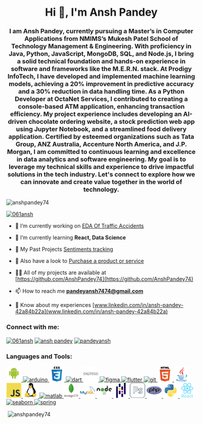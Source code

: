 <h1 align="center">Hi 👋, I'm Ansh Pandey</h1>
<h3 align="center">I am Ansh Pandey, currently pursuing a Master’s in Computer Applications from NMIMS’s Mukesh Patel School of Technology Management & Engineering. With proficiency in Java, Python, JavaScript, MongoDB, SQL, and Node.js, I bring a solid technical foundation and hands-on experience in software and frameworks like the M.E.R.N. stack. At Prodigy InfoTech, I have developed and implemented machine learning models, achieving a 20% improvement in predictive accuracy and a 30% reduction in data handling time. As a Python Developer at OctaNet Services, I contributed to creating a console-based ATM application, enhancing transaction efficiency. My project experience includes developing an AI-driven chocolate ordering website, a stock prediction web app using Jupyter Notebook, and a streamlined food delivery application. Certified by esteemed organizations such as Tata Group, ANZ Australia, Accenture North America, and J.P. Morgan, I am committed to continuous learning and excellence in data analytics and software engineering. My goal is to leverage my technical skills and experience to drive impactful solutions in the tech industry. Let's connect to explore how we can innovate and create value together in the world of technology.</h3>

<p align="left"> <img src="https://komarev.com/ghpvc/?username=anshpandey74&label=Profile%20views&color=0e75b6&style=flat" alt="anshpandey74" /> </p>

<p align="left"> <a href="https://twitter.com/061ansh" target="blank"><img src="https://img.shields.io/twitter/follow/061ansh?logo=twitter&style=for-the-badge" alt="061ansh" /></a> </p>

- 🔭 I’m currently working on [EDA Of Traffic Accidents](https://github.com/AnshPandey74/PRODIGY_DS_05.git)

- 🌱 I’m currently learning **React, Data Science**

- 👯 My Past Projects [Sentiments tracking](https://github.com/AnshPandey74/PRODIGY_DS_04.git)

- 🔆 Also have a look to [Purchase a product or service](https://github.com/AnshPandey74/PRODIGY_DS_03.git)

- 👨‍💻 All of my projects are available at [https://github.com/AnshPandey74](https://github.com/AnshPandey74)

- 📫 How to reach me **pandeyansh7474@gmail.com**

- 📄 Know about my experiences [www.linkedin.com/in/ansh-pandey-42a84b22a](www.linkedin.com/in/ansh-pandey-42a84b22a)

<h3 align="left">Connect with me:</h3>
<p align="left">
<a href="https://twitter.com/061ansh" target="blank"><img align="center" src="https://raw.githubusercontent.com/rahuldkjain/github-profile-readme-generator/master/src/images/icons/Social/twitter.svg" alt="061ansh" height="30" width="40" /></a>
<a href="https://linkedin.com/in/Ansh Pandey" target="blank"><img align="center" src="https://raw.githubusercontent.com/rahuldkjain/github-profile-readme-generator/master/src/images/icons/Social/linked-in-alt.svg" alt="ansh pandey" height="30" width="40" /></a>
<a href="https://www.codechef.com/users/pandeyansh" target="blank"><img align="center" src="https://cdn.jsdelivr.net/npm/simple-icons@3.1.0/icons/codechef.svg" alt="pandeyansh" height="30" width="40" /></a>
</p>

<h3 align="left">Languages and Tools:</h3>
<p align="left"> <a href="https://developer.android.com" target="_blank" rel="noreferrer"> <img src="https://raw.githubusercontent.com/devicons/devicon/master/icons/android/android-original-wordmark.svg" alt="android" width="40" height="40"/> </a> <a href="https://www.arduino.cc/" target="_blank" rel="noreferrer"> <img src="https://cdn.worldvectorlogo.com/logos/arduino-1.svg" alt="arduino" width="40" height="40"/> </a> <a href="https://www.w3schools.com/css/" target="_blank" rel="noreferrer"> <img src="https://raw.githubusercontent.com/devicons/devicon/master/icons/css3/css3-original-wordmark.svg" alt="css3" width="40" height="40"/> </a> <a href="https://dart.dev" target="_blank" rel="noreferrer"> <img src="https://www.vectorlogo.zone/logos/dartlang/dartlang-icon.svg" alt="dart" width="40" height="40"/> </a> <a href="https://expressjs.com" target="_blank" rel="noreferrer"> <img src="https://raw.githubusercontent.com/devicons/devicon/master/icons/express/express-original-wordmark.svg" alt="express" width="40" height="40"/> </a> <a href="https://www.figma.com/" target="_blank" rel="noreferrer"> <img src="https://www.vectorlogo.zone/logos/figma/figma-icon.svg" alt="figma" width="40" height="40"/> </a> <a href="https://flutter.dev" target="_blank" rel="noreferrer"> <img src="https://www.vectorlogo.zone/logos/flutterio/flutterio-icon.svg" alt="flutter" width="40" height="40"/> </a> <a href="https://git-scm.com/" target="_blank" rel="noreferrer"> <img src="https://www.vectorlogo.zone/logos/git-scm/git-scm-icon.svg" alt="git" width="40" height="40"/> </a> <a href="https://www.w3.org/html/" target="_blank" rel="noreferrer"> <img src="https://raw.githubusercontent.com/devicons/devicon/master/icons/html5/html5-original-wordmark.svg" alt="html5" width="40" height="40"/> </a> <a href="https://www.java.com" target="_blank" rel="noreferrer"> <img src="https://raw.githubusercontent.com/devicons/devicon/master/icons/java/java-original.svg" alt="java" width="40" height="40"/> </a> <a href="https://developer.mozilla.org/en-US/docs/Web/JavaScript" target="_blank" rel="noreferrer"> <img src="https://raw.githubusercontent.com/devicons/devicon/master/icons/javascript/javascript-original.svg" alt="javascript" width="40" height="40"/> </a> <a href="https://www.linux.org/" target="_blank" rel="noreferrer"> <img src="https://raw.githubusercontent.com/devicons/devicon/master/icons/linux/linux-original.svg" alt="linux" width="40" height="40"/> </a> <a href="https://www.mathworks.com/" target="_blank" rel="noreferrer"> <img src="https://upload.wikimedia.org/wikipedia/commons/2/21/Matlab_Logo.png" alt="matlab" width="40" height="40"/> </a> <a href="https://www.mongodb.com/" target="_blank" rel="noreferrer"> <img src="https://raw.githubusercontent.com/devicons/devicon/master/icons/mongodb/mongodb-original-wordmark.svg" alt="mongodb" width="40" height="40"/> </a> <a href="https://www.mysql.com/" target="_blank" rel="noreferrer"> <img src="https://raw.githubusercontent.com/devicons/devicon/master/icons/mysql/mysql-original-wordmark.svg" alt="mysql" width="40" height="40"/> </a> <a href="https://nodejs.org" target="_blank" rel="noreferrer"> <img src="https://raw.githubusercontent.com/devicons/devicon/master/icons/nodejs/nodejs-original-wordmark.svg" alt="nodejs" width="40" height="40"/> </a> <a href="https://pandas.pydata.org/" target="_blank" rel="noreferrer"> <img src="https://raw.githubusercontent.com/devicons/devicon/2ae2a900d2f041da66e950e4d48052658d850630/icons/pandas/pandas-original.svg" alt="pandas" width="40" height="40"/> </a> <a href="https://www.photoshop.com/en" target="_blank" rel="noreferrer"> <img src="https://raw.githubusercontent.com/devicons/devicon/master/icons/photoshop/photoshop-line.svg" alt="photoshop" width="40" height="40"/> </a> <a href="https://www.php.net" target="_blank" rel="noreferrer"> <img src="https://raw.githubusercontent.com/devicons/devicon/master/icons/php/php-original.svg" alt="php" width="40" height="40"/> </a> <a href="https://www.python.org" target="_blank" rel="noreferrer"> <img src="https://raw.githubusercontent.com/devicons/devicon/master/icons/python/python-original.svg" alt="python" width="40" height="40"/> </a> <a href="https://reactjs.org/" target="_blank" rel="noreferrer"> <img src="https://raw.githubusercontent.com/devicons/devicon/master/icons/react/react-original-wordmark.svg" alt="react" width="40" height="40"/> </a> <a href="https://seaborn.pydata.org/" target="_blank" rel="noreferrer"> <img src="https://seaborn.pydata.org/_images/logo-mark-lightbg.svg" alt="seaborn" width="40" height="40"/> </a> <a href="https://spring.io/" target="_blank" rel="noreferrer"> <img src="https://www.vectorlogo.zone/logos/springio/springio-icon.svg" alt="spring" width="40" height="40"/> </a> </p>

<p>&nbsp;<img align="center" src="https://github-readme-stats.vercel.app/api?username=anshpandey74&show_icons=true&locale=en" alt="anshpandey74" /></p>
